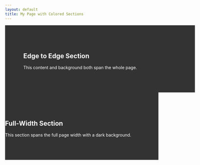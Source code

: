 ```yaml
---
layout: default
title: My Page with Colored Sections
---
```



<div style="width:100%; background-color:#333; color:white; padding:60px;">
  <h2>Edge to Edge Section</h2>
  <p>This content and background both span the whole page.</p>
</div>



<div style="background-color: #333; color: white; padding: 60px 0;">
  <div class="container">
    <h2>Full-Width Section</h2>
    <p>This section spans the full page width with a dark background.</p>
  </div>
</div>
